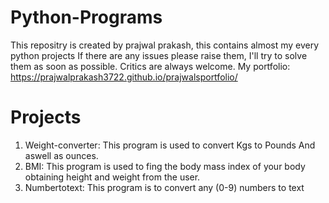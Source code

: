 # Python-Programs
This repositry is created by <a herf="https://prajwalprakash3722.github.io/prajwalsportfolio/" _target=blank>prajwal prakash</a>, this contains almost my every python projects
If there are any issues please raise them, I'll try to solve them as soon as possible.
Critics are always welcome.
My portfolio: https://prajwalprakash3722.github.io/prajwalsportfolio/


# <h1> Projects </h1>
1) Weight-converter: This program is used to convert Kgs to Pounds And aswell as ounces.</br>
2) BMI: This program is used to fing the body mass index of your body obtaining height and weight from the user.</br>
3) Numbertotext:  This program is to convert any (0-9) numbers to text</br>

